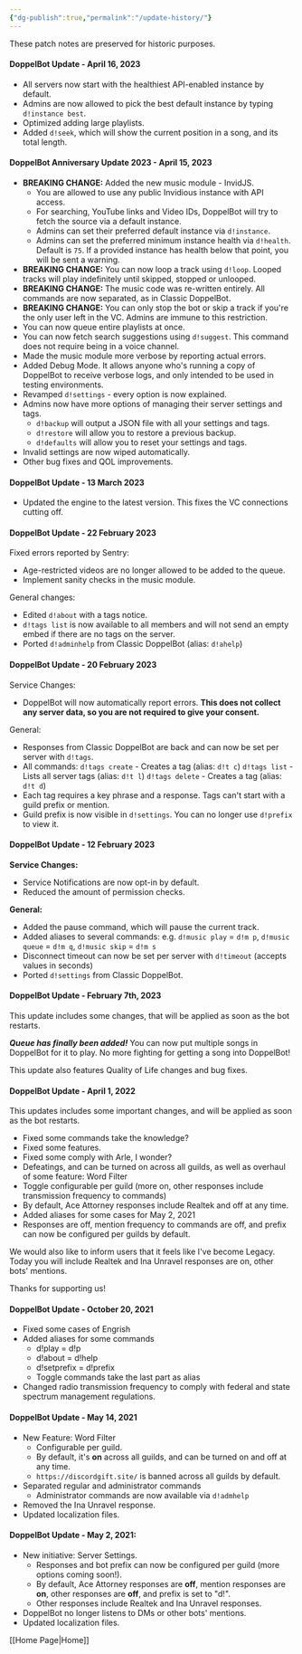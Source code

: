 ```yaml
---
{"dg-publish":true,"permalink":"/update-history/"}
---
```


These patch notes are preserved for historic purposes.
#### DoppelBot Update - April 16, 2023

- All servers now start with the healthiest API-enabled instance by default.
- Admins are now allowed to pick the best default instance by typing `d!instance best`.
- Optimized adding large playlists.
- Added `d!seek`, which will show the current position in a song, and its total length.

#### DoppelBot Anniversary Update 2023 - April 15, 2023

- **BREAKING CHANGE:** Added the new music module - InvidJS. 
	- You are allowed to use any public Invidious instance with API access.
	- For searching, YouTube links and Video IDs, DoppelBot will try to fetch the source via a default instance.
	- Admins can set their preferred default instance via `d!instance`.
	- Admins can set the preferred minimum instance health via `d!health`. Default is `75`. If a provided instance has health below that point, you will be sent a warning.
- **BREAKING CHANGE:** You can now loop a track using `d!loop`. Looped tracks will play indefinitely until skipped, stopped or unlooped.
- **BREAKING CHANGE:** The music code was re-written entirely. All commands are now separated, as in Classic DoppelBot.
- **BREAKING CHANGE:** You can only stop the bot or skip a track if you're the only user left in the VC. Admins are immune to this restriction.
- You can now queue entire playlists at once.
- You can now fetch search suggestions using `d!suggest`. This command does not require being in a voice channel.
- Made the music module more verbose by reporting actual errors.
- Added Debug Mode. It allows anyone who's running a copy of DoppelBot to receive verbose logs, and only intended to be used in testing environments.
- Revamped `d!settings` - every option is now explained.
- Admins now have more options of managing their server settings and tags.
	- `d!backup` will output a JSON file with all your settings and tags.
	- `d!restore` will allow you to restore a previous backup.
	- `d!defaults` will allow you to reset your settings and tags.
- Invalid settings are now wiped automatically.
- Other bug fixes and QOL improvements.

#### DoppelBot Update - 13 March 2023 

- Updated the engine to the latest version. This fixes the VC connections cutting off.

#### DoppelBot Update - 22 February 2023

Fixed errors reported by Sentry:
- Age-restricted videos are no longer allowed to be added to the queue.
- Implement sanity checks in the music module.

General changes:
- Edited `d!about` with a tags notice.
- `d!tags list` is now available to all members and will not send an empty embed if there are no tags on the server.
- Ported `d!adminhelp` from Classic DoppelBot (alias: `d!ahelp`)

#### DoppelBot Update - 20 February 2023

Service Changes:
- DoppelBot will now automatically report errors. **This does not collect any server data, so you are not required to give your consent.**

General:
- Responses from Classic DoppelBot are back and can now be set per server with `d!tags`.
- All commands: 
	`d!tags create` - Creates a tag (alias: `d!t c`)
	`d!tags list` - Lists all server tags (alias: `d!t l`)
	`d!tags delete` - Creates a tag (alias: `d!t d`)
- Each tag requires a key phrase and a response. Tags can't start with a guild prefix or mention.
- Guild prefix is now visible in `d!settings`. You can no longer use `d!prefix` to view it.

#### DoppelBot Update - 12 February 2023

**Service Changes:**
- Service Notifications are now opt-in by default.
- Reduced the amount of permission checks.

**General:**
- Added the pause command, which will pause the current track.
- Added aliases to several commands: e.g. `d!music play` = `d!m p`, `d!music queue` = `d!m q`, `d!music skip` = `d!m s`
- Disconnect timeout can now be set per server with `d!timeout` (accepts values in seconds)
- Ported `d!settings` from Classic DoppelBot.

#### DoppelBot Update - February 7th, 2023

This update includes some changes, that will be applied as soon as the bot restarts.

__***Queue has finally been added!***__
You can now put multiple songs in DoppelBot for it to play. No more fighting for getting a song into DoppelBot!

This update also features Quality of Life changes and bug fixes.


#### DoppelBot Update - April 1, 2022

This updates includes some important changes, and will be applied as soon as the bot restarts.

- Fixed some commands take the knowledge?
- Fixed some features.
- Fixed some comply with Arle, I wonder?
- Defeatings, and can be turned on across all guilds, as well as overhaul of some feature: Word Filter
- Toggle configurable per guild (more on, other responses include transmission frequency to commands)
- By default, Ace Attorney responses include Realtek and off at any time.
- Added aliases for some cases for May 2, 2021
- Responses are off, mention frequency to commands are off, and prefix can now be configured per guilds by default.

We would also like to inform users that it feels like I've become Legacy. Today you will include Realtek and Ina Unravel responses are on, other bots' mentions.

Thanks for supporting us!

#### DoppelBot Update - October 20, 2021
- Fixed some cases of Engrish
- Added aliases for some commands
	- d!play = d!p
	- d!about = d!help
	- d!setprefix = d!prefix
	- Toggle commands take the last part as alias
- Changed radio transmission frequency to comply with federal and state spectrum management regulations.

#### DoppelBot Update - May 14, 2021

- New Feature: Word Filter
	- Configurable per guild.
	- By default, it's **on** across all guilds, and can be turned on and off at any time.
	- `https://discordgift.site/` is banned across all guilds by default.
- Separated regular and administrator commands
	- Administrator commands are now available via `d!admhelp`
- Removed the Ina Unravel response.
- Updated localization files.

#### DoppelBot Update - May 2, 2021:

- New initiative: Server Settings.
	- Responses and bot prefix can now be configured per guild (more options coming soon!).
	- By default, Ace Attorney responses are **off**, mention responses are **on**, other responses are **off**, and prefix is set to "d!".
	- Other responses include Realtek and Ina Unravel responses.
- DoppelBot no longer listens to DMs or other bots' mentions.
- Updated localization files.

[[Home Page\|Home]]
